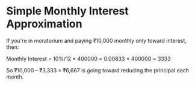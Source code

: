 # Simple Monthly Interest Approximation

If you're in moratorium and paying ₹10,000 monthly only toward interest, then:

Monthly Interest = 10%/12 * 400000 = 0.00833 * 400000 = 3333

So ₹10,000 – ₹3,333 = ₹6,667 is going toward reducing the principal each month.